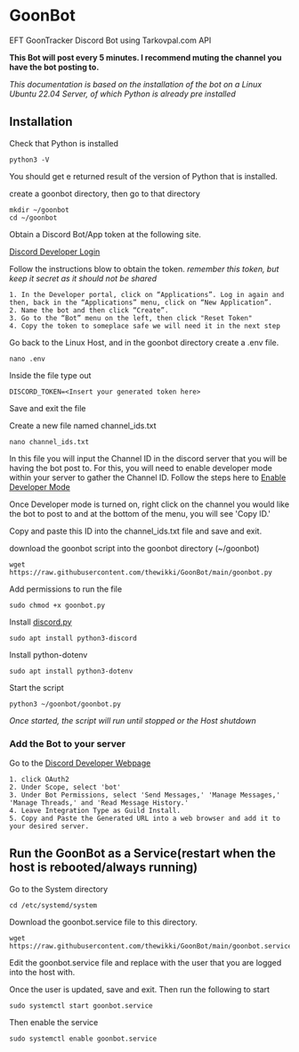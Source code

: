 
# GoonBot

EFT GoonTracker Discord Bot using Tarkovpal.com API

**This Bot will post every 5 minutes. I recommend muting the channel you have the bot posting to.**

*This documentation is based on the installation of the bot on a Linux Ubuntu 22.04 Server, of which Python is already pre installed*

## Installation

Check that Python is installed
```
python3 -V
```
    
You should get e returned result of the version of Python that is installed.

create a goonbot directory, then go to that directory
```
mkdir ~/goonbot
cd ~/goonbot
```
Obtain a Discord Bot/App token at the following site.

[Discord Developer Login](https://discord.com/login?redirect_to=%2Fdevelopers%2Fapplications)

Follow the instructions blow to obtain the token.
*remember this token, but keep it secret as it should not be shared*
```
1. In the Developer portal, click on “Applications”. Log in again and then, back in the “Applications” menu, click on “New Application”.
2. Name the bot and then click “Create”.
3. Go to the “Bot” menu on the left, then click "Reset Token"
4. Copy the token to someplace safe we will need it in the next step
```

Go back to the Linux Host, and in the goonbot directory create a .env file.
```
nano .env
```
Inside the file type out

```
DISCORD_TOKEN=<Insert your generated token here>
```
Save and exit the file

Create a new file named channel_ids.txt
```
nano channel_ids.txt
```
In this file you will input the Channel ID in the discord server that you will be having the bot post to.
For this, you will need to enable developer mode within your server to gather the Channel ID.
Follow the steps here to [Enable Developer Mode](https://support-dev.discord.com/hc/en-us/articles/360028717192-Where-can-I-find-my-Application-Team-Server-ID)

Once Developer mode is turned on, right click on the channel you would like the bot to post to and at the bottom of the menu, you will see 'Copy ID.'

Copy and paste this ID into the channel_ids.txt file and save and exit.

download the goonbot script into the goonbot directory (~/goonbot)
```
wget https://raw.githubusercontent.com/thewikki/GoonBot/main/goonbot.py
```

Add permissions to run the file
```
sudo chmod +x goonbot.py
```

Install [discord.py](https://discordpy.readthedocs.io/en/latest/intro.html)
```
sudo apt install python3-discord
```
Install python-dotenv
```
sudo apt install python3-dotenv
```
Start the script
```
python3 ~/goonbot/goonbot.py
```
*Once started, the script will run until stopped or the Host shutdown*
### Add the Bot to your server
Go to the [Discord Developer Webpage](https://discord.com/developers/applications/1128692617392181349/oauth2)
```
1. click OAuth2
2. Under Scope, select 'bot'
3. Under Bot Permissions, select 'Send Messages,' 'Manage Messages,' 'Manage Threads,' and 'Read Message History.'
4. Leave Integration Type as Guild Install.
5. Copy and Paste the Generated URL into a web browser and add it to your desired server.
```
## Run the GoonBot as a Service(restart when the host is rebooted/always running)
Go to the System directory
```
cd /etc/systemd/system
```
Download the goonbot.service file to this directory.
```
wget https://raw.githubusercontent.com/thewikki/GoonBot/main/goonbot.service
```
Edit the goonbot.service file and replace <user> with the user that you are logged into the host with.

Once the user is updated, save and exit. Then run the following to start
```
sudo systemctl start goonbot.service
```
Then enable the service
```
sudo systemctl enable goonbot.service
```
